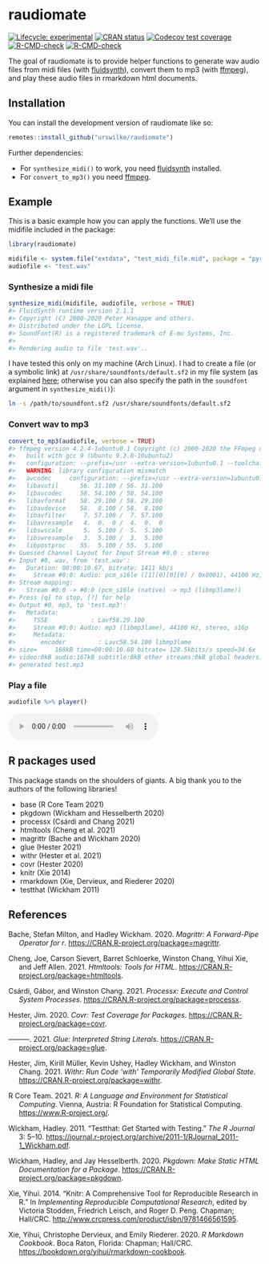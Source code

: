 
<!-- README.md is generated from README.Rmd. Please edit that file -->

# raudiomate

<!-- badges: start -->

[![Lifecycle:
experimental](https://img.shields.io/badge/lifecycle-experimental-orange.svg)](https://lifecycle.r-lib.org/articles/stages.html#experimental)
[![CRAN
status](https://www.r-pkg.org/badges/version/raudiomate)](https://CRAN.R-project.org/package=raudiomate)
[![Codecov test
coverage](https://codecov.io/gh/urswilke/raudiomate/branch/master/graph/badge.svg)](https://app.codecov.io/gh/urswilke/raudiomate?branch=master)
[![R-CMD-check](https://github.com/urswilke/raudiomate/workflows/R-CMD-check/badge.svg)](https://github.com/urswilke/raudiomate/actions)
[![R-CMD-check](https://github.com/urswilke/raudiomate/actions/workflows/R-CMD-check.yaml/badge.svg)](https://github.com/urswilke/raudiomate/actions/workflows/R-CMD-check.yaml)
<!-- badges: end -->

The goal of raudiomate is to provide helper functions to generate wav
audio files from midi files (with
[fluidsynth](https://www.fluidsynth.org/)), convert them to mp3 (with
[ffmpeg](https://www.ffmpeg.org/)), and play these audio files in
rmarkdown html documents.

## Installation

You can install the development version of raudiomate like so:

``` r
remotes::install_github("urswilke/raudiomate")
```

Further dependencies:

- For `synthesize_midi()` to work, you need
  [fluidsynth](https://www.fluidsynth.org/) installed.
- For `convert_to_mp3()` you need [ffmpeg](https://www.ffmpeg.org/).

## Example

This is a basic example how you can apply the functions. We’ll use the
midifile included in the package:

``` r
library(raudiomate)

midifile <- system.file("extdata", "test_midi_file.mid", package = "pyramidi")
audiofile <- "test.wav"
```

### Synthesize a midi file

``` r
synthesize_midi(midifile, audiofile, verbose = TRUE)
#> FluidSynth runtime version 2.1.1
#> Copyright (C) 2000-2020 Peter Hanappe and others.
#> Distributed under the LGPL license.
#> SoundFont(R) is a registered trademark of E-mu Systems, Inc.
#> 
#> Rendering audio to file 'test.wav'..
```

I have tested this only on my machine (Arch Linux). I had to create a
file (or a symbolic link) at `/usr/share/soundfonts/default.sf2` in my
file system (as explained
[here](https://wiki.archlinux.org/title/FluidSynth#Usage); otherwise you
can also specify the path in the `soundfont` argument in
`synthesize_midi()`):

``` bash
ln -s /path/to/soundfont.sf2 /usr/share/soundfonts/default.sf2
```

### Convert wav to mp3

``` r
convert_to_mp3(audiofile, verbose = TRUE)
#> ffmpeg version 4.2.4-1ubuntu0.1 Copyright (c) 2000-2020 the FFmpeg developers
#>   built with gcc 9 (Ubuntu 9.3.0-10ubuntu2)
#>   configuration: --prefix=/usr --extra-version=1ubuntu0.1 --toolchain=hardened --libdir=/usr/lib/x86_64-linux-gnu --incdir=/usr/include/x86_64-linux-gnu --arch=amd64 --enable-gpl --disable-stripping --enable-avresample --disable-filter=resample --enable-avisynth --enable-gnutls --enable-ladspa --enable-libaom --enable-libass --enable-libbluray --enable-libbs2b --enable-libcaca --enable-libcdio --enable-libcodec2 --enable-libflite --enable-libfontconfig --enable-libfreetype --enable-libfribidi --enable-libgme --enable-libgsm --enable-libjack --enable-libmp3lame --enable-libmysofa --enable-libopenjpeg --enable-libopenmpt --enable-libopus --enable-libpulse --enable-librsvg --enable-librubberband --enable-libshine --enable-libsnappy --enable-libsoxr --enable-libspeex --enable-libssh --enable-libtheora --enable-libtwolame --enable-libvidstab --enable-libvorbis --enable-libvpx --enable-libwavpack --enable-libwebp --enable-libx265 --enable-libxml2 --enable-libxvid --enable-libzmq --enable-libzvbi --enable-lv2 --enable-omx --enable-openal --enable-opencl --enable-opengl --enable-sdl2 --enable-libdc1394 --enable-libdrm --enable-libiec61883 --enable-nvenc --enable-chromaprint --enable-frei0r --enable-libx264 --enable-shared
#>   WARNING: library configuration mismatch
#>   avcodec     configuration: --prefix=/usr --extra-version=1ubuntu0.1 --toolchain=hardened --libdir=/usr/lib/x86_64-linux-gnu --incdir=/usr/include/x86_64-linux-gnu --arch=amd64 --enable-gpl --disable-stripping --enable-avresample --disable-filter=resample --enable-avisynth --enable-gnutls --enable-ladspa --enable-libaom --enable-libass --enable-libbluray --enable-libbs2b --enable-libcaca --enable-libcdio --enable-libcodec2 --enable-libflite --enable-libfontconfig --enable-libfreetype --enable-libfribidi --enable-libgme --enable-libgsm --enable-libjack --enable-libmp3lame --enable-libmysofa --enable-libopenjpeg --enable-libopenmpt --enable-libopus --enable-libpulse --enable-librsvg --enable-librubberband --enable-libshine --enable-libsnappy --enable-libsoxr --enable-libspeex --enable-libssh --enable-libtheora --enable-libtwolame --enable-libvidstab --enable-libvorbis --enable-libvpx --enable-libwavpack --enable-libwebp --enable-libx265 --enable-libxml2 --enable-libxvid --enable-libzmq --enable-libzvbi --enable-lv2 --enable-omx --enable-openal --enable-opencl --enable-opengl --enable-sdl2 --enable-libdc1394 --enable-libdrm --enable-libiec61883 --enable-nvenc --enable-chromaprint --enable-frei0r --enable-libx264 --enable-shared --enable-version3 --disable-doc --disable-programs --enable-libaribb24 --enable-liblensfun --enable-libopencore_amrnb --enable-libopencore_amrwb --enable-libtesseract --enable-libvo_amrwbenc
#>   libavutil      56. 31.100 / 56. 31.100
#>   libavcodec     58. 54.100 / 58. 54.100
#>   libavformat    58. 29.100 / 58. 29.100
#>   libavdevice    58.  8.100 / 58.  8.100
#>   libavfilter     7. 57.100 /  7. 57.100
#>   libavresample   4.  0.  0 /  4.  0.  0
#>   libswscale      5.  5.100 /  5.  5.100
#>   libswresample   3.  5.100 /  3.  5.100
#>   libpostproc    55.  5.100 / 55.  5.100
#> Guessed Channel Layout for Input Stream #0.0 : stereo
#> Input #0, wav, from 'test.wav':
#>   Duration: 00:00:10.67, bitrate: 1411 kb/s
#>     Stream #0:0: Audio: pcm_s16le ([1][0][0][0] / 0x0001), 44100 Hz, stereo, s16, 1411 kb/s
#> Stream mapping:
#>   Stream #0:0 -> #0:0 (pcm_s16le (native) -> mp3 (libmp3lame))
#> Press [q] to stop, [?] for help
#> Output #0, mp3, to 'test.mp3':
#>   Metadata:
#>     TSSE            : Lavf58.29.100
#>     Stream #0:0: Audio: mp3 (libmp3lame), 44100 Hz, stereo, s16p
#>     Metadata:
#>       encoder         : Lavc58.54.100 libmp3lame
#> size=     168kB time=00:00:10.68 bitrate= 128.5kbits/s speed=34.6x    
#> video:0kB audio:167kB subtitle:0kB other streams:0kB global headers:0kB muxing overhead: 0.147640%
#> generated test.mp3
```

### Play a file

``` r
audiofile %>% player()
```

<audio controls="">
<source src="https://urswilke.github.io/raudiomate/articles/test.mp3" type="audio/mp3"/>
</audio>
<br/>
<!-- 
The following as well as the bibtex file "pkg-refs.bib" were automatically
created with the commands:
library(grateful)
pkgs <- scan_packages()
# don't know why including "R" gives an error ??
pkgs <- pkgs[!pkgs %in% c("raudiomate")]
cites <- get_citations(pkgs)
rmd <- create_rmd(cites)
&#10;-> then copy the list in the created refs.Rmd below
&#10;-->

## R packages used

This package stands on the shoulders of giants. A big thank you to the
authors of the following libraries!

- base (R Core Team 2021)
- pkgdown (Wickham and Hesselberth 2020)
- processx (Csárdi and Chang 2021)
- htmltools (Cheng et al. 2021)
- magrittr (Bache and Wickham 2020)
- glue (Hester 2021)
- withr (Hester et al. 2021)
- covr (Hester 2020)
- knitr (Xie 2014)
- rmarkdown (Xie, Dervieux, and Riederer 2020)
- testthat (Wickham 2011)

## References

<div id="refs" class="references csl-bib-body hanging-indent">

<div id="ref-magrittr" class="csl-entry">

Bache, Stefan Milton, and Hadley Wickham. 2020. *Magrittr: A
Forward-Pipe Operator for r*.
<https://CRAN.R-project.org/package=magrittr>.

</div>

<div id="ref-htmltools" class="csl-entry">

Cheng, Joe, Carson Sievert, Barret Schloerke, Winston Chang, Yihui Xie,
and Jeff Allen. 2021. *Htmltools: Tools for HTML*.
<https://CRAN.R-project.org/package=htmltools>.

</div>

<div id="ref-processx" class="csl-entry">

Csárdi, Gábor, and Winston Chang. 2021. *Processx: Execute and Control
System Processes*. <https://CRAN.R-project.org/package=processx>.

</div>

<div id="ref-covr" class="csl-entry">

Hester, Jim. 2020. *Covr: Test Coverage for Packages*.
<https://CRAN.R-project.org/package=covr>.

</div>

<div id="ref-glue" class="csl-entry">

———. 2021. *Glue: Interpreted String Literals*.
<https://CRAN.R-project.org/package=glue>.

</div>

<div id="ref-withr" class="csl-entry">

Hester, Jim, Kirill Müller, Kevin Ushey, Hadley Wickham, and Winston
Chang. 2021. *Withr: Run Code ’with’ Temporarily Modified Global State*.
<https://CRAN.R-project.org/package=withr>.

</div>

<div id="ref-base" class="csl-entry">

R Core Team. 2021. *R: A Language and Environment for Statistical
Computing*. Vienna, Austria: R Foundation for Statistical Computing.
<https://www.R-project.org/>.

</div>

<div id="ref-testthat" class="csl-entry">

Wickham, Hadley. 2011. “Testthat: Get Started with Testing.” *The R
Journal* 3: 5–10.
<https://journal.r-project.org/archive/2011-1/RJournal_2011-1_Wickham.pdf>.

</div>

<div id="ref-pkgdown" class="csl-entry">

Wickham, Hadley, and Jay Hesselberth. 2020. *Pkgdown: Make Static HTML
Documentation for a Package*.
<https://CRAN.R-project.org/package=pkgdown>.

</div>

<div id="ref-knitr" class="csl-entry">

Xie, Yihui. 2014. “Knitr: A Comprehensive Tool for Reproducible Research
in R.” In *Implementing Reproducible Computational Research*, edited by
Victoria Stodden, Friedrich Leisch, and Roger D. Peng. Chapman;
Hall/CRC. <http://www.crcpress.com/product/isbn/9781466561595>.

</div>

<div id="ref-rmarkdown" class="csl-entry">

Xie, Yihui, Christophe Dervieux, and Emily Riederer. 2020. *R Markdown
Cookbook*. Boca Raton, Florida: Chapman; Hall/CRC.
<https://bookdown.org/yihui/rmarkdown-cookbook>.

</div>

</div>
